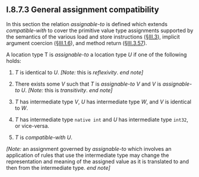 ## I.8.7.3 General assignment compatibility

In this section the relation *assignable-to* is defined which extends *compatible-with* to cover the primitive value type assignments supported by the semantics of the various load and store instructions (§[III.3](iii.3-base-instructions.md)), implicit argument coercion (§[III.1.6](iii.1.6-implicit-argument-coercion.md)), and method return (§[III.3.57](iii.3.57-ret.md)).

A location type T is *assignable-to* a location type _U_ if one of the following holds:

 1. _T_ is identical to _U_. _[Note:_ this is *reflexivity*. _end note]_

 2. There exists some _V_ such that _T_ is *assignable-to* _V_ and _V_ is *assignable-to* _U_. _[Note:_ this is *transitivity*. _end note]_

 3. _T_ has intermediate type _V_, _U_ has intermediate type _W_, and _V_ is identical to _W_.

 4. _T_ has intermediate type `native int` and _U_ has intermediate type `int32`, or vice-versa.

 5. _T_ is *compatible-with* _U_.

_[Note:_ an assignment governed by *assignable-to* which involves an application of rules that use the intermediate type may change the representation and meaning of the assigned value as it is translated to and then from the intermediate type. _end note]_
